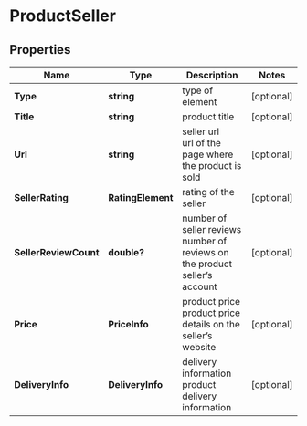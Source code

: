 # ProductSeller


## Properties

| Name | Type | Description | Notes |
|------------ | ------------- | ------------- | -------------|
**Type** | **string** | type of element |[optional]|
**Title** | **string** | product title |[optional]|
**Url** | **string** | seller url<br>url of the page where the product is sold |[optional]|
**SellerRating** | **RatingElement** | rating of the seller |[optional]|
**SellerReviewCount** | **double?** | number of seller reviews<br>number of reviews on the product seller’s account |[optional]|
**Price** | **PriceInfo** | product price<br>product price details on the seller’s website |[optional]|
**DeliveryInfo** | **DeliveryInfo** | delivery information<br>product delivery information |[optional]|